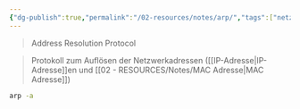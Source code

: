 ```yaml
---
{"dg-publish":true,"permalink":"/02-resources/notes/arp/","tags":["netzwerk/protocol","netzwerk/protocol","linux","command","windows"],"updated":"2024-07-25T14:56:59.000+02:00"}
---
```


> Address Resolution Protocol

> Protokoll zum Auflösen der Netzwerkadressen ([[IP-Adresse\|IP-Adresse]]en und [[02 - RESOURCES/Notes/MAC Adresse\|MAC Adresse]])


```sh
arp -a
```
